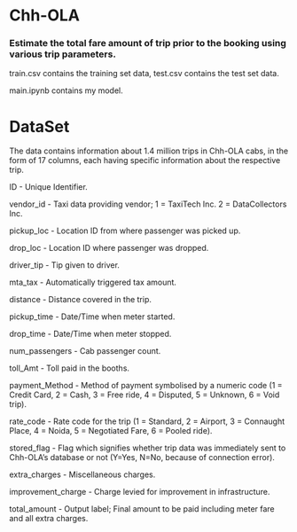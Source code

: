 # Chh-OLA

### Estimate the total fare amount of trip prior to the booking using various trip parameters.

train.csv contains the training set data, test.csv contains the test set data.

main.ipynb contains my model.

# DataSet

The data contains information about 1.4 million trips in Chh-OLA cabs, in the form of 17 columns, each having specific information about the respective trip.

ID - Unique Identifier.

vendor_id - Taxi data providing vendor; 1 = TaxiTech Inc. 2 = DataCollectors Inc.

pickup_loc - Location ID from where passenger was picked up.

drop_loc - Location ID where passenger was dropped.

driver_tip - Tip given to driver.

mta_tax - Automatically triggered tax amount.

distance - Distance covered in the trip.

pickup_time - Date/Time when meter started.

drop_time - Date/Time when meter stopped.

num_passengers - Cab passenger count.

toll_Amt - Toll paid in the booths.

payment_Method - Method of payment symbolised by a numeric code (1 = Credit Card, 2 = Cash, 3 = Free ride, 4 = Disputed, 5 = Unknown, 6 = Void trip).

rate_code - Rate code for the trip (1 = Standard, 2 = Airport, 3 = Connaught Place, 4 = Noida, 5 = Negotiated Fare, 6 = Pooled ride).

stored_flag - Flag which signifies whether trip data was immediately sent to Chh-OLA’s database or not (Y=Yes, N=No, because of connection error).

extra_charges - Miscellaneous charges.

improvement_charge - Charge levied for improvement in infrastructure.

total_amount - Output label; Final amount to be paid including meter fare and all extra charges.



